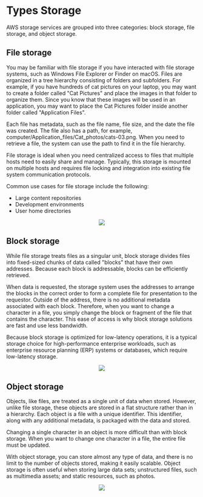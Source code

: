 # Types Storage

AWS storage services are grouped into three categories: block storage, file storage, and object storage.

## File storage

You may be familiar with file storage if you have interacted with file storage systems, such as Windows File Explorer or Finder on macOS. Files are organized in a tree hierarchy consisting of folders and subfolders. For example, if you have hundreds of cat pictures on your laptop, you may want to create a folder called "Cat Pictures" and place the images in that folder to organize them. Since you know that these images will be used in an application, you may want to place the Cat Pictures folder inside another folder called "Application Files".

Each file has metadata, such as the file name, file size, and the date the file was created. The file also has a path, for example, computer/Application_files/Cat_photos/cats-03.png. When you need to retrieve a file, the system can use the path to find it in the file hierarchy.

File storage is ideal when you need centralized access to files that multiple hosts need to easily share and manage. Typically, this storage is mounted on multiple hosts and requires file locking and integration into existing file system communication protocols.

Common use cases for file storage include the following:

- Large content repositories
- Development environments
- User home directories

<p align="center">
  <img src="https://github.com/dimasx010/knowledge/assets/105082657/ab917891-c183-4d48-a074-e6ea0197b68a">
</p>

## Block storage

While file storage treats files as a singular unit, block storage divides files into fixed-sized chunks of data called "blocks" that have their own addresses. Because each block is addressable, blocks can be efficiently retrieved.

When data is requested, the storage system uses the addresses to arrange the blocks in the correct order to form a complete file for presentation to the requestor. Outside of the address, there is no additional metadata associated with each block. Therefore, when you want to change a character in a file, you simply change the block or fragment of the file that contains the character. This ease of access is why block storage solutions are fast and use less bandwidth.

Because block storage is optimized for low-latency operations, it is a typical storage choice for high-performance enterprise workloads, such as enterprise resource planning (ERP) systems or databases, which require low-latency storage.

<p align="center">
  <img src="https://github.com/dimasx010/knowledge/assets/105082657/b1d64541-de37-4b9c-badb-e066039935fe">
</p>


## Object storage

Objects, like files, are treated as a single unit of data when stored. However, unlike file storage, these objects are stored in a flat structure rather than in a hierarchy. Each object is a file with a unique identifier. This identifier, along with any additional metadata, is packaged with the data and stored.

Changing a single character in an object is more difficult than with block storage. When you want to change one character in a file, the entire file must be updated.

With object storage, you can store almost any type of data, and there is no limit to the number of objects stored, making it easily scalable. Object storage is often useful when storing large data sets; unstructured files, such as multimedia assets; and static resources, such as photos.

<p align="center">
  <img src="https://github.com/dimasx010/knowledge/assets/105082657/2b3c9aa4-d401-4259-aabe-1a9a52357767">
</p>

